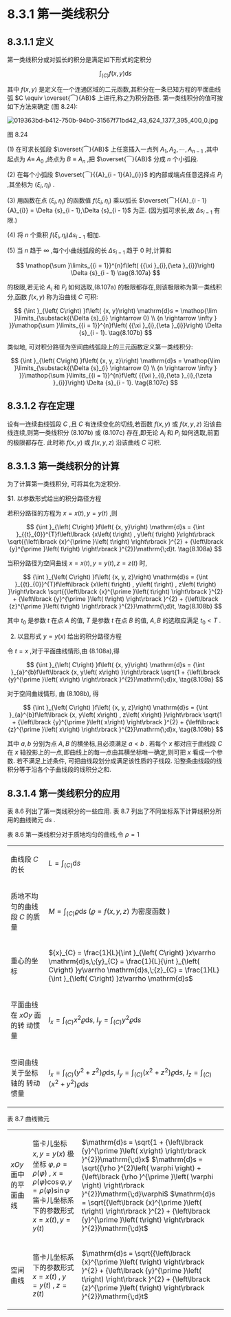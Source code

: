 # 8.3.1 第一类线积分

## 8.3.1.1 定义

第一类线积分或对弧长的积分是满足如下形式的定积分

$$
{\int }_{\left( C\right) }f\left( {x, y}\right) \mathrm{d}s \tag{8.106}
$$

其中 $f\left( {x, y}\right)$ 是定义在一个连通区域的二元函数,其积分在一条已知方程的平面曲线弧 $C \equiv  \overset{⏜}{AB}$ 上进行,称之为积分路径. 第一类线积分的值可按如下方法来确定 (图 8.24):

![019363bd-b412-750b-94b0-31567f71bd42_43_624_1377_395_400_0.jpg](/images/019363bd-b412-750b-94b0-31567f71bd42_43_624_1377_395_400_0.jpg)

图 8.24

(1) 在可求长弧段 $\overset{⏜}{AB}$ 上任意插入一点列 ${A}_{1},{A}_{2},\cdots ,{A}_{n - 1}$ ,其中起点为 $A \equiv$ ${A}_{0}$ ,终点为 $B \equiv  {A}_{n}$ ,把 $\overset{⏜}{AB}$ 分成 $n$ 个小弧段.

(2) 在每个小弧段 $\overset{⏜}{{A}_{i - 1}{A}_{i}}$ 的内部或端点任意选择点 ${P}_{i}$ ,其坐标为 $\left( {{\xi }_{i},{\eta }_{i}}\right)$ .

(3) 用函数在点 $\left( {{\xi }_{i},{\eta }_{i}}\right)$ 的函数值 $f\left( {{\xi }_{i},{\eta }_{i}}\right)$ 乘以弧长 $\overset{⏜}{{A}_{i - 1}{A}_{i}} = \Delta {s}_{i - 1},\Delta {s}_{i - 1}$ 为正. (因为弧可求长,故 $\Delta {s}_{i - 1}$ 有限.)

(4) 将 $n$ 个乘积 $f\left( {{\xi }_{i},{\eta }_{i}}\right) \Delta {s}_{i - 1}$ 相加.

(5) 当 $n$ 趋于 $\infty$ ,每个小曲线弧段的长 $\Delta {s}_{i - 1}$ 趋于 0 时,计算和

$$
\mathop{\sum }\limits_{{i = 1}}^{n}f\left( {{\xi }_{i},{\eta }_{i}}\right) \Delta {s}_{i - 1} \tag{8.107a}
$$

的极限,若无论 ${A}_{i}$ 和 ${P}_{i}$ 如何选取,(8.107a) 的极限都存在,则该极限称为第一类线积分,函数 $f\left( {x, y}\right)$ 称为沿曲线 $C$ 可积:

$$
{\int }_{\left( C\right) }f\left( {x, y}\right) \mathrm{d}s = \mathop{\lim }\limits_{\substack{{\Delta {s}_{i} \rightarrow  0} \\  {n \rightarrow  \infty } }}\mathop{\sum }\limits_{{i = 1}}^{n}f\left( {{\xi }_{i},{\eta }_{i}}\right) \Delta {s}_{i - 1}. \tag{8.107b}
$$

类似地, 可对积分路径为空间曲线弧段上的三元函数定义第一类线积分:

$$
{\int }_{\left( C\right) }f\left( {x, y, z}\right) \mathrm{d}s = \mathop{\lim }\limits_{\substack{{\Delta {s}_{i} \rightarrow  0} \\  {n \rightarrow  \infty } }}\mathop{\sum }\limits_{{i = 1}}^{n}f\left( {{\xi }_{i},{\eta }_{i},{\zeta }_{i}}\right) \Delta {s}_{i - 1}. \tag{8.107c}
$$

## 8.3.1.2 存在定理

设有一连续曲线弧段 $C$ ,且 $C$ 有连续变化的切线,若函数 $f\left( {x, y}\right)$ 或 $f\left( {x, y, z}\right)$ 沿该曲线连续,则第一类线积分 (8.107b) 或 (8.107c) 存在,即无论 ${A}_{i}$ 和 ${P}_{i}$ 如何选取,前面的极限都存在. 此时称 $f\left( {x, y}\right)$ 或 $f\left( {x, y, z}\right)$ 沿该曲线 $C$ 可积.

## 8.3.1.3 第一类线积分的计算

为了计算第一类线积分, 可将其化为定积分.

$1. 以参数形式给出的积分路径方程

若积分路径的方程为 $x = x\left( t\right) , y = y\left( t\right)$ ,则

$$
{\int }_{\left( C\right) }f\left( {x, y}\right) \mathrm{d}s = {\int }_{{t}_{0}}^{T}f\left\lbrack  {x\left( t\right) , y\left( t\right) }\right\rbrack  \sqrt{{\left\lbrack  {x}^{\prime }\left( t\right) \right\rbrack  }^{2} + {\left\lbrack  {y}^{\prime }\left( t\right) \right\rbrack  }^{2}}\mathrm{\;d}t. \tag{8.108a}
$$

当积分路径为空间曲线 $x = x\left( t\right) , y = y\left( t\right) , z = z\left( t\right)$ 时,

$$
{\int }_{\left( C\right) }f\left( {x, y, z}\right) \mathrm{d}s = {\int }_{{t}_{0}}^{T}f\left\lbrack  {x\left( t\right) , y\left( t\right) , z\left( t\right) }\right\rbrack  \sqrt{{\left\lbrack  {x}^{\prime }\left( t\right) \right\rbrack  }^{2} + {\left\lbrack  {y}^{\prime }\left( t\right) \right\rbrack  }^{2} + {\left\lbrack  {z}^{\prime }\left( t\right) \right\rbrack  }^{2}}\mathrm{\;d}t, \tag{8.108b}
$$

其中 ${t}_{0}$ 是参数 $t$ 在点 $A$ 的值, $T$ 是参数 $t$ 在点 $B$ 的值, $A, B$ 的选取应满足 ${t}_{0} < T$ .

2. 以显形式 $y = y\left( x\right)$ 给出的积分路径方程

令 $t = x$ ,对于平面曲线情形,由 (8.108a),得

$$
{\int }_{\left( C\right) }f\left( {x, y}\right) \mathrm{d}s = {\int }_{a}^{b}f\left\lbrack  {x, y\left( x\right) }\right\rbrack  \sqrt{1 + {\left\lbrack  {y}^{\prime }\left( x\right) \right\rbrack  }^{2}}\mathrm{\;d}x, \tag{8.109a}
$$

对于空间曲线情形, 由 (8.108b), 得

$$
{\int }_{\left( C\right) }f\left( {x, y, z}\right) \mathrm{d}s = {\int }_{a}^{b}f\left\lbrack  {x, y\left( x\right) , z\left( x\right) }\right\rbrack  \sqrt{1 + {\left\lbrack  {y}^{\prime }\left( x\right) \right\rbrack  }^{2} + {\left\lbrack  {z}^{\prime }\left( x\right) \right\rbrack  }^{2}}\mathrm{\;d}x, \tag{8.109b}
$$

其中 $a, b$ 分别为点 $A, B$ 的横坐标,且必须满足 $a < b$ . 若每个 $x$ 都对应于曲线段 $C$ 在 $x$ 轴投影上的一点,即曲线上的每一点由其横坐标唯一确定,则可把 $x$ 看成一个参数. 若不满足上述条件, 可把曲线段划分成满足该性质的子线段. 沿整条曲线段的线积分等于沿各个子曲线段的线积分之和.

## 8.3.1.4 第一类线积分的应用

表 8.6 列出了第一类线积分的一些应用. 表 8.7 列出了不同坐标系下计算线积分所用的曲线微元 $\mathrm{d}s$ .

表 8.6 第一类线积分对于质地均匀的曲线,令 $\rho  = 1$

<table><tr><td>

曲线段 $C$ 的长

</td><td>

$L = {\int }_{\left( C\right) }\mathrm{d}s$

</td></tr><tr><td>

质地不均匀的曲线段 $C$ 的质量

</td><td>

$M = {\int }_{\left( C\right) }\varrho \mathrm{d}s\;\left( {\varrho  = f\left( {x, y, z}\right) \text{ 为密度函数 }}\right)$

</td></tr><tr><td>

重心的坐标

</td><td>

${x}_{C} = \frac{1}{L}{\int }_{\left( C\right) }x\varrho \mathrm{d}s,\;{y}_{C} = \frac{1}{L}{\int }_{\left( C\right) }y\varrho \mathrm{d}s,\;{z}_{C} = \frac{1}{L}{\int }_{\left( C\right) }z\varrho \mathrm{d}s$

</td></tr><tr><td>

平面曲线在 ${xOy}$ 面的转 动惯量

</td><td>

${I}_{x} = {\int }_{\left( C\right) }{x}^{2}\varrho \mathrm{d}s,\;{I}_{y} = {\int }_{\left( C\right) }{y}^{2}\varrho \mathrm{d}s$

</td></tr><tr><td>

空间曲线关于坐标轴的 转动惯量

</td><td>

${I}_{x} = {\int }_{\left( C\right) }\left( {{y}^{2} + {z}^{2}}\right) \varrho \mathrm{d}s,\;{I}_{y} = {\int }_{\left( C\right) }\left( {{x}^{2} + {z}^{2}}\right) \varrho \mathrm{d}s,$ ${I}_{z} = {\int }_{\left( C\right) }\left( {{x}^{2} + {y}^{2}}\right) \varrho \mathrm{d}s$

</td></tr></table>

表 8.7 曲线微元

<table><tr><td>

${xOy}$ 面中的平 面曲线

</td><td>

笛卡儿坐标 $x, y = y\left( x\right)$ 极坐标 $\varphi ,\rho  = \rho \left( \varphi \right)$ , $x = \rho \left( \varphi \right) \cos \varphi , y = \rho \left( \varphi \right) \sin \varphi$ 笛卡儿坐标系下的参数形式 $x = x\left( t\right) , y = y\left( t\right)$

</td><td>

$\mathrm{d}s = \sqrt{1 + {\left\lbrack  {y}^{\prime }\left( x\right) \right\rbrack  }^{2}}\mathrm{\;d}x$ $\mathrm{d}s = \sqrt{{\rho }^{2}\left( \varphi \right)  + {\left\lbrack  {\rho }^{\prime }\left( \varphi \right) \right\rbrack  }^{2}}\mathrm{\;d}\varphi$ $\mathrm{d}s = \sqrt{{\left\lbrack  {x}^{\prime }\left( t\right) \right\rbrack  }^{2} + {\left\lbrack  {y}^{\prime }\left( t\right) \right\rbrack  }^{2}}\mathrm{\;d}t$

</td></tr><tr><td>

空间曲线

</td><td>

笛卡儿坐标系下的参数形式 $x = x\left( t\right) \;,\;y = y\left( t\right) \;,\;z = z\left( t\right)$

</td><td>

$\mathrm{d}s = \sqrt{{\left\lbrack  {x}^{\prime }\left( t\right) \right\rbrack  }^{2} + {\left\lbrack  {y}^{\prime }\left( t\right) \right\rbrack  }^{2} + {\left\lbrack  {z}^{\prime }\left( t\right) \right\rbrack  }^{2}}\mathrm{\;d}t$

</td></tr></table>
